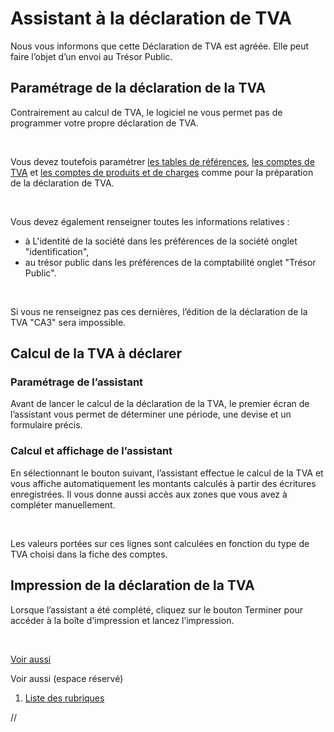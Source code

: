 # Assistant à la déclaration de TVA



Nous vous informons que cette Déclaration de TVA est agréée. Elle peut 
 faire l’objet d’un envoi au Trésor Public.


## Paramétrage de la déclaration de la TVA


Contrairement au calcul de TVA, le logiciel ne vous permet 
 pas de programmer votre propre déclaration de TVA.


 


Vous devez toutefois paramétrer [les tables de références](../Trier/TVAParametrageVentilations.md), 
 [les comptes de TVA](../Trier/TVAParametrageComptesTVA.md) et [les comptes de produits 
 et de charges](../Trier/TVAParametrageComptesChargesProduits.md) comme pour la préparation de la déclaration de TVA.


 


Vous devez également renseigner toutes les informations relatives :


* à L'identité 
 de la société dans les préférences de la société onglet "identification",
* au trésor public dans les préférences de 
 la comptabilité onglet "Trésor Public".


 


Si vous ne renseignez pas ces dernières, l’édition de la déclaration 
 de la TVA "CA3" sera impossible.


## Calcul de la TVA à déclarer


### Paramétrage de l’assistant


Avant de lancer le calcul de la déclaration de la TVA, le premier écran 
 de l’assistant vous permet de déterminer une période, une devise et un 
 formulaire précis.


### Calcul et affichage de l’assistant


En sélectionnant le bouton suivant, l’assistant effectue le calcul de 
 la TVA et vous affiche automatiquement les montants calculés à partir 
 des écritures enregistrées. Il vous donne aussi accès aux zones que vous 
 avez à compléter manuellement.


 


Les valeurs portées sur ces lignes sont calculées en fonction du type 
 de TVA choisi dans la fiche des comptes.


## Impression de la déclaration de la TVA


Lorsque l’assistant a été complété, cliquez sur le bouton 
 Terminer pour accéder à la boîte d’impression et lancez l’impression.


 


[Voir aussi](javascript:RelatedTopic0.Click())


Voir aussi (espace réservé)
 

1. [Liste des rubriques](#)



//<![CDATA[
 if( typeof( FilePopupInit ) != 'function' ) FilePopupInit = new Function();
 FilePopupInit('a1');
 FilePopupInit('a2');
 FilePopupInit('a3');
//]]>
